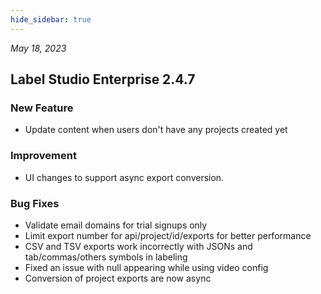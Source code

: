 ```yaml
---
hide_sidebar: true
---
```


*May 18, 2023*

## Label Studio Enterprise 2.4.7

### New Feature
- Update content when users don't have any projects created yet

### Improvement
- UI changes to support async export conversion.

### Bug Fixes
- Validate email domains for trial signups only
- Limit export number for api/project/id/exports for better performance
- CSV and TSV exports work incorrectly with JSONs and tab/commas/others symbols in labeling
- Fixed an issue with null appearing while using video config
- Conversion of project exports are now async

